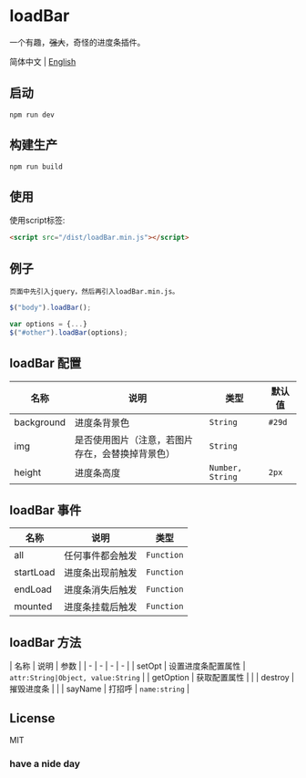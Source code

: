 # loadBar

一个有趣，~~强大~~，奇怪的进度条插件。

简体中文 | [English](./README-EN.md)

## 启动
```
npm run dev
```

## 构建生产
```
npm run build
```

## 使用

使用script标签:

```html
<script src="/dist/loadBar.min.js"></script>
```

## 例子

`页面中先引入jquery，然后再引入loadBar.min.js。`

```js
$("body").loadBar();

var options = {...}
$("#other").loadBar(options);
```

## loadBar 配置
| 名称 | 说明 | 类型 | 默认值 |
| - | - | - | - |
| background | 进度条背景色 | `String` | `#29d` |
| img | 是否使用图片（注意，若图片存在，会替换掉背景色） | `String` |  |
| height | 进度条高度 | `Number, String` | `2px` |

## loadBar 事件
| 名称 | 说明 | 类型 |
| - | - | - |
| all | 任何事件都会触发 | `Function` |
| startLoad | 进度条出现前触发 | `Function` |
| endLoad | 进度条消失后触发 | `Function` |
| mounted | 进度条挂载后触发 | `Function` |

## loadBar 方法
| 名称 | 说明 | 参数 |
| - | - | - | - |
| setOpt | 设置进度条配置属性 | `attr:String|Object, value:String` |
| getOption | 获取配置属性 | |
| destroy | 摧毁进度条 | |
| sayName | 打招呼 | `name:string` |

## License

MIT

### have a nide day